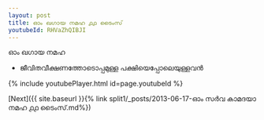 ```yaml
---
layout: post
title: ഓം ഖഗായ നമഹ ൧൧ ടൈംസ്
youtubeId: RHVaZhQIBJI
---
```

 
 
 ഓം ഖഗായ നമഹ 
 
 -  ജീവിതവീക്ഷണത്തോടൊപ്പമുള്ള പക്ഷിയെപ്പോലെയുള്ളവൻ 
 
  
 
  
 
 
 
 
 
 


{% include youtubePlayer.html id=page.youtubeId %}
 
[Next]({{ site.baseurl }}{% link  split1/_posts/2013-06-17-ഓം സർവ കാമദയാ നമഹ ൧൧ ടൈംസ്.md%})
 
